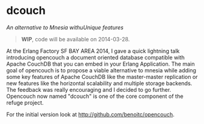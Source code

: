 # dcouch 

*An alternative to Mnesia withuUnique features*

> **WIP**, code will be available on 2014-03-28.

At the Erlang Factory SF BAY AREA 2014, I gave a quick lightning talk
introducing opencouch a document oriented database compatible with
Apache CouchDB that you can embed in your Erlang Application. The main
goal of opencouch is to propose a viable alternative to mnesia while
adding some key features of Apache CouchDB like the master-master
replication or new features like the horizontal scalability and multiple
storage backends. The feedback was really encouraging and I decided to
go further. Opencouch now named "dcouch" is one of the core component of
the refuge project.

For the initial version look at http://github.com/benoitc/opencouch.
